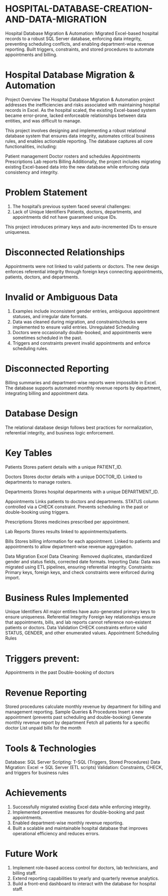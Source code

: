 # HOSPITAL-DATABASE-CREATION-AND-DATA-MIGRATION
Hospital Database Migration &amp; Automation: Migrated Excel-based hospital records to a robust SQL Server database, enforcing data integrity, preventing scheduling conflicts, and enabling department-wise revenue reporting. Built triggers, constraints, and stored procedures to automate appointments and billing.



# Hospital Database Migration & Automation

Project Overview
The Hospital Database Migration & Automation project addresses the inefficiencies and risks associated with maintaining hospital records in Excel. As the hospital scaled, the existing Excel-based system became error-prone, lacked enforceable relationships between data entities, and was difficult to manage.

This project involves designing and implementing a robust relational database system that ensures data integrity, automates critical business rules, and enables actionable reporting. The database captures all core functionalities, including:

Patient management
Doctor rosters and schedules
Appointments
Prescriptions
Lab reports
Billing
Additionally, the project includes migrating existing Excel-based data into the new database while enforcing data consistency and integrity.

# Problem Statement
1. The hospital’s previous system faced several challenges:
2. Lack of Unique Identifiers
Patients, doctors, departments, and appointments did not have guaranteed unique IDs.

This project introduces primary keys and auto-incremented IDs to ensure uniqueness.

# Disconnected Relationships
Appointments were not linked to valid patients or doctors.
The new design enforces referential integrity through foreign keys connecting appointments, patients, doctors, and departments.

# Invalid or Ambiguous Data
1. Examples include inconsistent gender entries, ambiguous appointment statuses, and irregular date formats.
2. Data was cleaned during migration, and constraints/checks were implemented to ensure valid entries.
Unregulated Scheduling
3. Doctors were occasionally double-booked, and appointments were sometimes scheduled in the past.
4. Triggers and constraints prevent invalid appointments and enforce scheduling rules.

# Disconnected Reporting
Billing summaries and department-wise reports were impossible in Excel.
The database supports automated monthly revenue reports by department, integrating billing and appointment data.

# Database Design
The relational database design follows best practices for normalization, referential integrity, and business logic enforcement.

# Key Tables

Patients
Stores patient details with a unique PATIENT_ID.

Doctors
Stores doctor details with a unique DOCTOR_ID.
Linked to departments to manage rosters.

Departments
Stores hospital departments with a unique DEPARTMENT_ID.

Appointments
Links patients to doctors and departments.
STATUS column controlled via a CHECK constraint.
Prevents scheduling in the past or double-booking using triggers.

Prescriptions
Stores medicines prescribed per appointment.

Lab Reports
Stores results linked to appointments/patients.

Bills
Stores billing information for each appointment.
Linked to patients and appointments to allow department-wise revenue aggregation.

Data Migration
Excel Data Cleaning: Removed duplicates, standardized gender and status fields, corrected date formats.
Importing Data: Data was migrated using ETL pipelines, ensuring referential integrity.
Constraints: Primary keys, foreign keys, and check constraints were enforced during import.

# Business Rules Implemented
Unique Identifiers
All major entities have auto-generated primary keys to ensure uniqueness.
Referential Integrity
Foreign key relationships ensure that appointments, bills, and lab reports cannot reference non-existent patients or doctors.
Data Validation
CHECK constraints enforce valid STATUS, GENDER, and other enumerated values.
Appointment Scheduling Rules

# Triggers prevent:
Appointments in the past
Double-booking of doctors

# Revenue Reporting
Stored procedures calculate monthly revenue by department for billing and management reporting.
Sample Queries & Procedures
Insert a new appointment (prevents past scheduling and double-booking)
Generate monthly revenue report by department
Fetch all patients for a specific doctor
List unpaid bills for the month

# Tools & Technologies
Database: SQL Server
Scripting: T-SQL (Triggers, Stored Procedures)
Data Migration: Excel → SQL Server (ETL scripts)
Validation: Constraints, CHECK, and triggers for business rules

# Achievements
1. Successfully migrated existing Excel data while enforcing integrity.
2. Implemented preventive measures for double-booking and past appointments.
3. Enabled department-wise monthly revenue reporting.
4. Built a scalable and maintainable hospital database that improves operational efficiency and reduces errors.

# Future Work
1. Implement role-based access control for doctors, lab technicians, and billing staff.
2. Extend reporting capabilities to yearly and quarterly revenue analytics.
3. Build a front-end dashboard to interact with the database for hospital staff.
